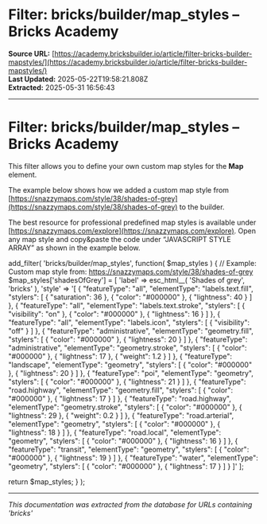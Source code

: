 # Filter: bricks/builder/map_styles – Bricks Academy

**Source URL:** [https://academy.bricksbuilder.io/article/filter-bricks-builder-mapstyles/](https://academy.bricksbuilder.io/article/filter-bricks-builder-mapstyles/)  
**Last Updated:** 2025-05-22T19:58:21.808Z  
**Extracted:** 2025-05-31 16:56:43

---

# Filter: bricks/builder/map\_styles – Bricks Academy

This filter allows you to define your own custom map styles for the **Map** element.

The example below shows how we added a custom map style from  
[https://snazzymaps.com/style/38/shades-of-grey](https://snazzymaps.com/style/38/shades-of-grey) to the builder.

The best resource for professional predefined map styles is available under  
[https://snazzymaps.com/explore](https://snazzymaps.com/explore). Open any map style and copy&paste the code under “JAVASCRIPT STYLE ARRAY” as shown in the example below.

add\_filter( 'bricks/builder/map\_styles', function( $map\_styles ) {
  // Example: Custom map style from: https://snazzymaps.com/style/38/shades-of-grey
  $map\_styles\['shadesOfGrey'\] \= \[
    'label' \=> esc\_html\_\_( 'Shades of grey', 'bricks' ),
    'style' \=> '\[ { "featureType": "all", "elementType": "labels.text.fill", "stylers": \[ { "saturation": 36 }, { "color": "#000000" }, { "lightness": 40 } \] }, { "featureType": "all", "elementType": "labels.text.stroke", "stylers": \[ { "visibility": "on" }, { "color": "#000000" }, { "lightness": 16 } \] }, { "featureType": "all", "elementType": "labels.icon", "stylers": \[ { "visibility": "off" } \] }, { "featureType": "administrative", "elementType": "geometry.fill", "stylers": \[ { "color": "#000000" }, { "lightness": 20 } \] }, { "featureType": "administrative", "elementType": "geometry.stroke", "stylers": \[ { "color": "#000000" }, { "lightness": 17 }, { "weight": 1.2 } \] }, { "featureType": "landscape", "elementType": "geometry", "stylers": \[ { "color": "#000000" }, { "lightness": 20 } \] }, { "featureType": "poi", "elementType": "geometry", "stylers": \[ { "color": "#000000" }, { "lightness": 21 } \] }, { "featureType": "road.highway", "elementType": "geometry.fill", "stylers": \[ { "color": "#000000" }, { "lightness": 17 } \] }, { "featureType": "road.highway", "elementType": "geometry.stroke", "stylers": \[ { "color": "#000000" }, { "lightness": 29 }, { "weight": 0.2 } \] }, { "featureType": "road.arterial", "elementType": "geometry", "stylers": \[ { "color": "#000000" }, { "lightness": 18 } \] }, { "featureType": "road.local", "elementType": "geometry", "stylers": \[ { "color": "#000000" }, { "lightness": 16 } \] }, { "featureType": "transit", "elementType": "geometry", "stylers": \[ { "color": "#000000" }, { "lightness": 19 } \] }, { "featureType": "water", "elementType": "geometry", "stylers": \[ { "color": "#000000" }, { "lightness": 17 } \] } \]'
\];

  return $map\_styles;
} );

---

*This documentation was extracted from the database for URLs containing 'bricks'*
